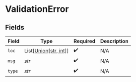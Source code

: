 # ValidationError


## Fields

| Field                                               | Type                                                | Required                                            | Description                                         |
| --------------------------------------------------- | --------------------------------------------------- | --------------------------------------------------- | --------------------------------------------------- |
| `loc`                                               | List[[Union[str, int]](../../models/errors/loc.md)] | :heavy_check_mark:                                  | N/A                                                 |
| `msg`                                               | *str*                                               | :heavy_check_mark:                                  | N/A                                                 |
| `type`                                              | *str*                                               | :heavy_check_mark:                                  | N/A                                                 |